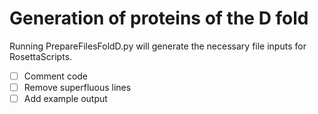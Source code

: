 # Generation of proteins of the D fold

Running PrepareFilesFoldD.py will generate the necessary file inputs for RosettaScripts.

- [ ] Comment code
- [ ] Remove superfluous lines
- [ ] Add example output
